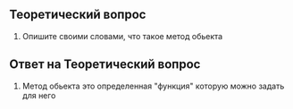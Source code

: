 ## Теоретический вопрос

1. Опишите своими словами, что такое метод обьекта

## Ответ на Теоретический вопрос

1. Метод обьекта это определенная "функция" которую можно задать для него

